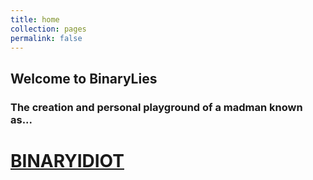 ```yaml
---
title: home
collection: pages
permalink: false
---
```

## Welcome to BinaryLies
### The creation and personal playground of a madman known as...
# [BINARYIDIOT](./about "About Me")